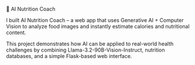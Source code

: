 🍎 AI Nutrition Coach

I built AI Nutrition Coach – a web app that uses Generative AI + Computer Vision to analyze food images and instantly estimate calories and nutritional content.

This project demonstrates how AI can be applied to real-world health challenges by combining Llama-3.2-90B-Vision-Instruct, nutrition databases, and a simple Flask-based web interface.
